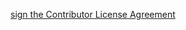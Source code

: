 [sign the Contributor License Agreement](https://www.clahub.com/agreements/wangzhenhui1992/peanuts)
